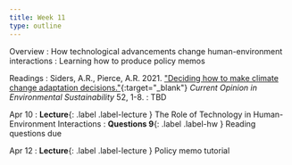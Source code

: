 ```yaml
---
title: Week 11 
type: outline
---
```


Overview
: How technological advancements change human-environment interactions
: Learning how to produce policy memos

Readings
: Siders, A.R., Pierce, A.R. 2021. ["Deciding how to make climate change adaptation decisions."](https://doi.org/10.1016/j.cosust.2021.03.017){:target="_blank"} _Current Opinion in Environmental Sustainability_ 52, 1-8.
: TBD

Apr 10
: **Lecture**{: .label .label-lecture } The Role of Technology in Human-Environment Interactions
: **Questions 9**{: .label .label-hw } Reading questions due

Apr 12
: **Lecture**{: .label .label-lecture } Policy memo tutorial
